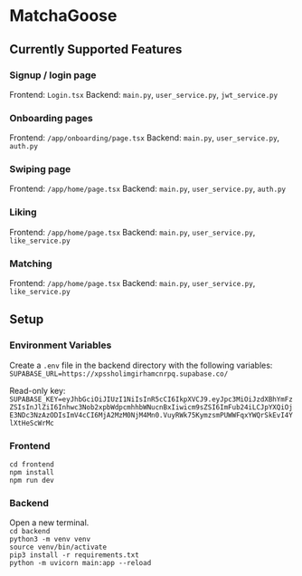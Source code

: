 # MatchaGoose

## Currently Supported Features
### Signup / login page
Frontend: `Login.tsx`
Backend: `main.py`, `user_service.py`, `jwt_service.py`
### Onboarding pages
Frontend: `/app/onboarding/page.tsx`
Backend: `main.py`, `user_service.py`, `auth.py`
### Swiping page
Frontend: `/app/home/page.tsx`
Backend: `main.py`, `user_service.py`, `auth.py`
### Liking
Frontend: `/app/home/page.tsx`
Backend: `main.py`, `user_service.py`, `like_service.py`
### Matching
Frontend: `/app/home/page.tsx`
Backend: `main.py`, `user_service.py`, `like_service.py`

## Setup

### Environment Variables
Create a `.env` file in the backend directory with the following variables:\
`SUPABASE_URL=https://xpssholimgirhamcnrpq.supabase.co/`

Read-only key:\
`SUPABASE_KEY=eyJhbGciOiJIUzI1NiIsInR5cCI6IkpXVCJ9.eyJpc3MiOiJzdXBhYmFzZSIsInJlZiI6Inhwc3Nob2xpbWdpcmhhbWNucnBxIiwicm9sZSI6ImFub24iLCJpYXQiOjE3NDc3NzAzODIsImV4cCI6MjA2MzM0NjM4Mn0.VuyRWk75KymzsmPUWWFqxYWQrSkEvI4YlXtHeScWrMc`

### Frontend
`cd frontend`\
`npm install`\
`npm run dev`

### Backend
Open a new terminal.\
`cd backend`\
`python3 -m venv venv`\
`source venv/bin/activate`\
`pip3 install -r requirements.txt`\
`python -m uvicorn main:app --reload`
